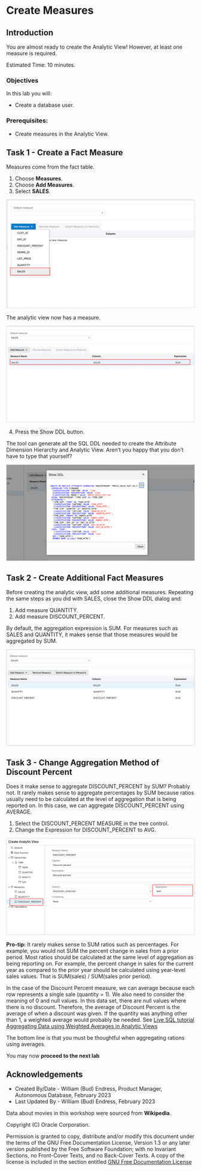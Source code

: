 # Create Measures

## Introduction

You are almost ready to create the Analytic View! However, at least one measure is required.

Estimated Time:  10 minutes.

### Objectives

In this lab you will:

- Create a database user.

### Prerequisites:

- Create measures in the Analytic View.

## Task 1 - Create a Fact Measure

Measures come from the fact table.

1. Choose **Measures**.
2. Choose **Add Measures**.
3. Select **SALES**.

![Create Sales Measure](../images/9-create-sales-measure.png)

The analytic view now has a measure.

![Create Sales Measure](../images/9-sales-measure.png)

4. Press the Show DDL button.

The tool can generate all the SQL DDL needed to create the Attribute Dimension Hierarchy and Analytic View. Aren’t you happy that you don’t have to type that yourself?

![Show DDL](../images/9-show-ddl-1.png)

## Task 2 - Create Additional Fact Measures

Before creating the analytic view, add some additional measures.  Repeating the same steps as you did with SALES, close the Show DDL dialog and:

1. Add measure QUANTITY.
2. Add measure DISCOUNT_PERCENT.

By default, the aggregation expression is SUM. For measures such as SALES and QUANTITY, it makes sense that those measures would be aggregated by SUM.

![Show Measures](../images/9-measures-1.png)

## Task 3 - Change Aggregation Method of Discount Percent

Does it make sense to aggregate DISCOUNT\_PERCENT by SUM? Probably not. It rarely makes sense to aggregate percentages by SUM because ratios usually need to be calculated at the level of aggregation that is being reported on.  In this case, we can aggregate DISCOUNT_PERCENT using AVERAGE.

1. Select the DISCOUNT_PERCENT MEASURE in the tree control.
2. Change the Expression for DISCOUNT_PERCENT to AVG.

![Discount Percent Avg](../images/9-discount-pct-avg.png)

**Pro-tip:**  It rarely makes sense to SUM ratios such as percentages. For example, you would not SUM the percent change in sales from a prior period.  Most ratios should be calculated at the same level of aggregation as being reporting on. For example, the percent change in sales for the current year as compared to the prior year should be calculated using year-level sales values.  That is SUM(sales) / SUM(sales prior period).

In the case of the Discount Percent measure, we can average because each row represents a single sale (quantity = 1).  We also need to consider the meaning of 0 and null values.  In this data set, there are null values where there is no discount. Therefore, the average of Discount Percent is the average of when a discount was given.  If the quantity was anything other than 1, a weighted average would probably be needed.  See [Live SQL tutorial Aggregating Data using Weighted Averages in Analytic Views](https://livesql.oracle.com/apex/livesql/file/tutorial_G4EG6JY9E0U6TFT2RCCLT3F1V.html)

The bottom line is that you must be thoughtful when aggregating rations using averages.

You may now **proceed to the next lab**

## Acknowledgements

- Created By/Date - William (Bud) Endress, Product Manager, Autonomous Database, February 2023
- Last Updated By - William (Bud) Endress, February 2023

Data about movies in this workshop were sourced from **Wikipedia**.

Copyright (C)  Oracle Corporation.

Permission is granted to copy, distribute and/or modify this document
under the terms of the GNU Free Documentation License, Version 1.3
or any later version published by the Free Software Foundation;
with no Invariant Sections, no Front-Cover Texts, and no Back-Cover Texts.
A copy of the license is included in the section entitled [GNU Free Documentation License](files/gnu-free-documentation-license.txt)
